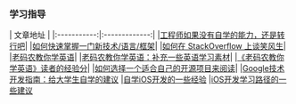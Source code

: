### 学习指导
|            文章地址   |
|:-----------:|:-------------:|
|[工程师如果没有自学的能力，还是转行吧](http://blog.jobbole.com/90763/)|
|[如何快速掌握一门新技术/语言/框架](http://www.cnblogs.com/huang0925/p/4735689.html)|
|[如何在 StackOverflow 上谈笑风生](http://blog.jobbole.com/84506/)|
|[老码农教你学英语](http://blog.jobbole.com/45296/)|
|[老码农教你学英语：补充一些英语学习素材](http://blog.jobbole.com/45795/)|
|[《老码农教你学英语》读者的经验分](http://blog.jobbole.com/89827/)|
|[如何选择一个适合自己的开源项目来阅读](http://blog.jobbole.com/90727/)|
|[Google技术开发指南：给大学生自学的建议](http://blog.jobbole.com/80621/)
|[自学iOS开发的一些经验](http://limboy.me/ios/2014/12/31/learning-ios.html)
|[iOS开发学习路径的一些建议](http://www.cocoachina.com/ios/20141106/10147.html)